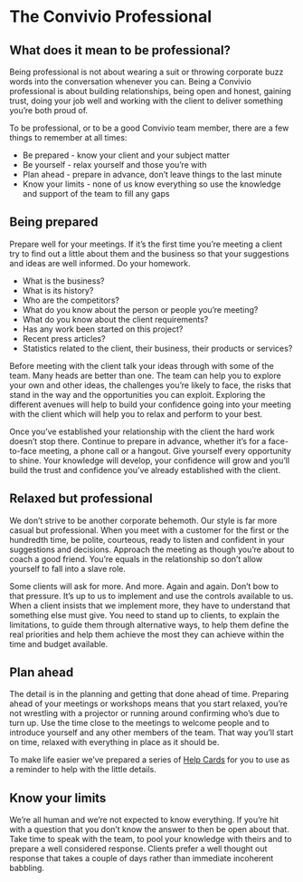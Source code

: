 # The Convivio Professional

## What does it mean to be professional?

Being professional is not about wearing a suit or throwing corporate buzz words into the conversation whenever you can. Being a Convivio professional is about building relationships, being open and honest, gaining trust, doing your job well and working with the client to deliver something you’re both proud of.

To be professional, or to be a good Convivio team member, there are a few things to remember at all times:

* Be prepared - know your client and your subject matter
* Be yourself - relax yourself and those you’re with
* Plan ahead - prepare in advance, don’t leave things to the last minute
* Know your limits - none of us know everything so use the knowledge and support of the team to fill any gaps

## Being prepared

Prepare well for your meetings. If it’s the first time you’re meeting a client try to find out a little about them and the business so that your suggestions and ideas are well informed. Do your homework.

* What is the business?
* What is its history?
* Who are the competitors?
* What do you know about the person or people you’re meeting?
* What do you know about the client requirements?
* Has any work been started on this project?
* Recent press articles?
* Statistics related to the client, their business, their products or services?

Before meeting with the client talk your ideas through with some of the team. Many heads are better than one. The team can help you to explore your own and other ideas, the challenges you’re likely to face, the risks that stand in the way and the opportunities you can exploit. Exploring the different avenues will help to build your confidence going into your meeting with the client which will help you to relax and perform to your best.

Once you’ve established your relationship with the client the hard work doesn’t stop there. Continue to prepare in advance, whether it’s for a face-to-face meeting, a phone call or a hangout. Give yourself every opportunity to shine. Your knowledge will develop, your confidence will grow and you’ll build the trust and confidence you’ve already established with the client.

## Relaxed but professional

We don’t strive to be another corporate behemoth. Our style is far more casual but professional. When you meet with a customer for the first or the hundredth time, be polite, courteous, ready to listen and confident in your suggestions and decisions. Approach the meeting as though you’re about to coach a good friend. You’re equals in the relationship so don’t allow yourself to fall into a slave role.

Some clients will ask for more. And more. Again and again. Don’t bow to that pressure. It’s up to us to implement and use the controls available to us. When a client insists that we implement more, they have to understand that something else must give. You need to stand up to clients, to explain the limitations, to guide them through alternative ways, to help them define the real priorities and help them achieve the most they can achieve within the time and budget available.

## Plan ahead

The detail is in the planning and getting that done ahead of time. Preparing ahead of your meetings or workshops means that you start relaxed, you’re not wrestling with a projector or running around confirming who’s due to turn up. Use the time close to the meetings to welcome people and to introduce yourself and any other members of the team. That way you’ll start on time, relaxed with everything in place as it should be.

To make life easier we’ve prepared a series of [Help Cards](/delivery_recipe/scrum_help_cards.md) for you to use as a reminder to help with the little details.

## Know your limits

We’re all human and we’re not expected to know everything. If you’re hit with a question that you don’t know the answer to then be open about that. Take time to speak with the team, to pool your knowledge with theirs and to prepare a well considered response. Clients prefer a well thought out response that takes a couple of days rather than immediate incoherent babbling.